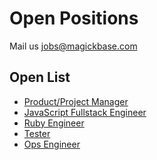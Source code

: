 # Open Positions

Mail us jobs@magickbase.com

## Open List
- [Product/Project Manager](https://github.com/Magickbase/open-positions/blob/main/PM(Full-time%2C40h_per_week).md)
- [JavaScript Fullstack Engineer](https://github.com/Magickbase/open-positions/blob/main/JavaScript(Full-time%2C40h_per_week).md)
- [Ruby Engineer](https://github.com/Magickbase/open-positions/blob/main/Ruby(Full-time%2C40h_per_week).md)
- [Tester](https://github.com/Magickbase/open-positions/blob/main/Tester(Full-time).md)
- [Ops Engineer](https://github.com/Magickbase/open-positions/blob/main/Ops(Full-time).md)

